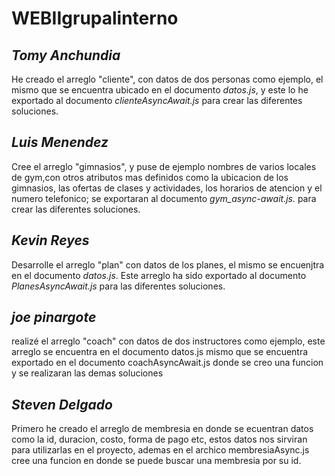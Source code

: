 # WEBIIgrupalinterno

## *Tomy Anchundia*
He creado el arreglo "cliente", con datos de dos personas como ejemplo, el mismo que se encuentra ubicado en el documento _*datos.js*_, y este lo he exportado al documento _*clienteAsyncAwait.js*_ para crear las diferentes soluciones.
## *Luis Menendez*
Cree el arreglo "gimnasios", y puse de ejemplo nombres de varios locales de gym,con otros atributos mas definidos como la ubicacion de los gimnasios, las ofertas de clases y actividades, los horarios de atencion y el numero telefonico; se exportaran al documento _*gym_async-await.js.*_ para crear las diferentes soluciones.
## *Kevin Reyes*
Desarrolle el arreglo "plan" con datos de los planes, el mismo se encuenjtra en el documento *datos.js*. 
Este arreglo ha sido exportado al documento *PlanesAsyncAwait.js* para las diferentes soluciones.
##  *joe pinargote*
realizé el arreglo "coach" con datos de dos instructores como ejemplo, este arreglo se encuentra en el documento datos.js mismo que se encuentra exportado en el documento coachAsyncAwait.js donde se creo una funcion y se realizaran las demas soluciones

## *Steven Delgado*
Primero he creado el arreglo de membresia en donde se ecuentran datos como la id, duracion, costo, forma de pago etc, estos datos nos sirviran para utilizarlas en el proyecto, ademas en el archico membresiaAsync.js cree una funcion en donde se puede buscar una membresia por su id.
